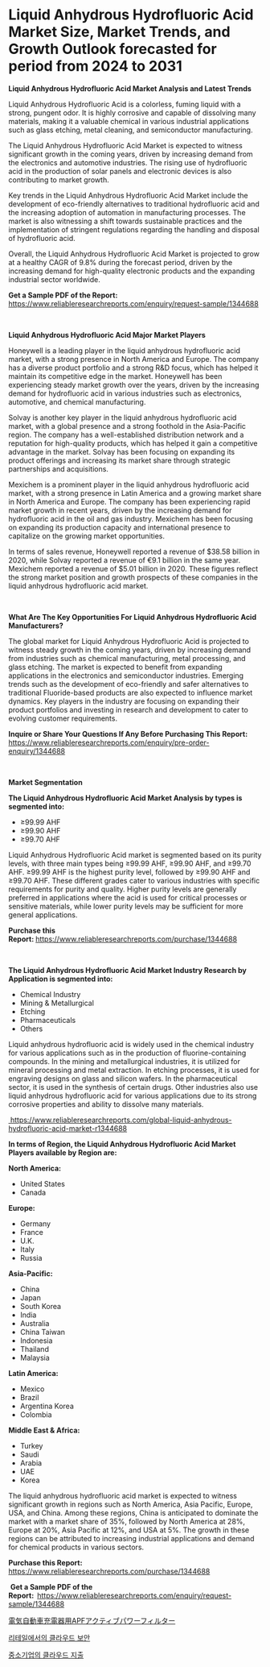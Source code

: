 <p><h1>Liquid Anhydrous Hydrofluoric Acid Market Size, Market Trends, and Growth Outlook forecasted for period from 2024 to 2031</h1></p><p><strong>Liquid Anhydrous Hydrofluoric Acid Market Analysis and Latest Trends</strong></p>
<p><p>Liquid Anhydrous Hydrofluoric Acid is a colorless, fuming liquid with a strong, pungent odor. It is highly corrosive and capable of dissolving many materials, making it a valuable chemical in various industrial applications such as glass etching, metal cleaning, and semiconductor manufacturing.</p><p>The Liquid Anhydrous Hydrofluoric Acid Market is expected to witness significant growth in the coming years, driven by increasing demand from the electronics and automotive industries. The rising use of hydrofluoric acid in the production of solar panels and electronic devices is also contributing to market growth.</p><p>Key trends in the Liquid Anhydrous Hydrofluoric Acid Market include the development of eco-friendly alternatives to traditional hydrofluoric acid and the increasing adoption of automation in manufacturing processes. The market is also witnessing a shift towards sustainable practices and the implementation of stringent regulations regarding the handling and disposal of hydrofluoric acid.</p><p>Overall, the Liquid Anhydrous Hydrofluoric Acid Market is projected to grow at a healthy CAGR of 9.8% during the forecast period, driven by the increasing demand for high-quality electronic products and the expanding industrial sector worldwide.</p></p>
<p><strong>Get a Sample PDF of the Report:&nbsp;</strong> <a href="https://www.reliableresearchreports.com/enquiry/request-sample/1344688">https://www.reliableresearchreports.com/enquiry/request-sample/1344688</a></p>
<p>&nbsp;</p>
<p><strong>Liquid Anhydrous Hydrofluoric Acid Major Market Players</strong></p>
<p><p>Honeywell is a leading player in the liquid anhydrous hydrofluoric acid market, with a strong presence in North America and Europe. The company has a diverse product portfolio and a strong R&D focus, which has helped it maintain its competitive edge in the market. Honeywell has been experiencing steady market growth over the years, driven by the increasing demand for hydrofluoric acid in various industries such as electronics, automotive, and chemical manufacturing.</p><p>Solvay is another key player in the liquid anhydrous hydrofluoric acid market, with a global presence and a strong foothold in the Asia-Pacific region. The company has a well-established distribution network and a reputation for high-quality products, which has helped it gain a competitive advantage in the market. Solvay has been focusing on expanding its product offerings and increasing its market share through strategic partnerships and acquisitions.</p><p>Mexichem is a prominent player in the liquid anhydrous hydrofluoric acid market, with a strong presence in Latin America and a growing market share in North America and Europe. The company has been experiencing rapid market growth in recent years, driven by the increasing demand for hydrofluoric acid in the oil and gas industry. Mexichem has been focusing on expanding its production capacity and international presence to capitalize on the growing market opportunities.</p><p>In terms of sales revenue, Honeywell reported a revenue of $38.58 billion in 2020, while Solvay reported a revenue of €9.1 billion in the same year. Mexichem reported a revenue of $5.01 billion in 2020. These figures reflect the strong market position and growth prospects of these companies in the liquid anhydrous hydrofluoric acid market.</p></p>
<p>&nbsp;</p>
<p><strong>What Are The Key Opportunities For Liquid Anhydrous Hydrofluoric Acid Manufacturers?</strong></p>
<p><p>The global market for Liquid Anhydrous Hydrofluoric Acid is projected to witness steady growth in the coming years, driven by increasing demand from industries such as chemical manufacturing, metal processing, and glass etching. The market is expected to benefit from expanding applications in the electronics and semiconductor industries. Emerging trends such as the development of eco-friendly and safer alternatives to traditional Fluoride-based products are also expected to influence market dynamics. Key players in the industry are focusing on expanding their product portfolios and investing in research and development to cater to evolving customer requirements.</p></p>
<p><strong>Inquire or Share Your Questions If Any Before Purchasing This Report:</strong> <a href="https://www.reliableresearchreports.com/enquiry/pre-order-enquiry/1344688">https://www.reliableresearchreports.com/enquiry/pre-order-enquiry/1344688</a></p>
<p>&nbsp;</p>
<p><strong>Market Segmentation</strong></p>
<p><strong>The Liquid Anhydrous Hydrofluoric Acid Market Analysis by types is segmented into:</strong></p>
<p><ul><li>≥99.99 AHF</li><li>≥99.90 AHF</li><li>≥99.70 AHF</li></ul></p>
<p><p>Liquid Anhydrous Hydrofluoric Acid market is segmented based on its purity levels, with three main types being ≥99.99 AHF, ≥99.90 AHF, and ≥99.70 AHF. ≥99.99 AHF is the highest purity level, followed by ≥99.90 AHF and ≥99.70 AHF. These different grades cater to various industries with specific requirements for purity and quality. Higher purity levels are generally preferred in applications where the acid is used for critical processes or sensitive materials, while lower purity levels may be sufficient for more general applications.</p></p>
<p><strong>Purchase this Report:&nbsp;</strong><a href="https://www.reliableresearchreports.com/purchase/1344688">https://www.reliableresearchreports.com/purchase/1344688</a></p>
<p>&nbsp;</p>
<p><strong>The Liquid Anhydrous Hydrofluoric Acid Market Industry Research by Application is segmented into:</strong></p>
<p><ul><li>Chemical Industry</li><li>Mining & Metallurgical</li><li>Etching</li><li>Pharmaceuticals</li><li>Others</li></ul></p>
<p><p>Liquid anhydrous hydrofluoric acid is widely used in the chemical industry for various applications such as in the production of fluorine-containing compounds. In the mining and metallurgical industries, it is utilized for mineral processing and metal extraction. In etching processes, it is used for engraving designs on glass and silicon wafers. In the pharmaceutical sector, it is used in the synthesis of certain drugs. Other industries also use liquid anhydrous hydrofluoric acid for various applications due to its strong corrosive properties and ability to dissolve many materials.</p></p>
<p><a href="https://www.reliableresearchreports.com/global-liquid-anhydrous-hydrofluoric-acid-market-r1344688">&nbsp;https://www.reliableresearchreports.com/global-liquid-anhydrous-hydrofluoric-acid-market-r1344688</a></p>
<p><strong>In terms of Region, the Liquid Anhydrous Hydrofluoric Acid Market Players available by Region are:</strong></p>
<p>
    <p> <strong> North America: </strong>
        <ul>
            <li>United States</li>
            <li>Canada</li>
        </ul>
        </p> 
    <p> <strong> Europe: </strong>
        <ul>
            <li>Germany</li>
            <li>France</li>
            <li>U.K.</li>
            <li>Italy</li>
            <li>Russia</li>
        </ul>
        </p> 
    <p> <strong> Asia-Pacific: </strong>
        <ul>
            <li>China</li>
            <li>Japan</li>
            <li>South Korea</li>
            <li>India</li>
            <li>Australia</li>
            <li>China Taiwan</li>
            <li>Indonesia</li>
            <li>Thailand</li>
            <li>Malaysia</li>
        </ul>
        </p> 
    <p> <strong> Latin America: </strong>
        <ul>
            <li>Mexico</li>
            <li>Brazil</li>
            <li>Argentina Korea</li>
            <li>Colombia</li>
        </ul>
        </p> 
    <p> <strong> Middle East & Africa: </strong>
        <ul>
            <li>Turkey</li>
            <li>Saudi</li>
            <li>Arabia</li>
            <li>UAE</li>
            <li>Korea</li>
        </ul>
    </p>
    </p>
<p><p>The liquid anhydrous hydrofluoric acid market is expected to witness significant growth in regions such as North America, Asia Pacific, Europe, USA, and China. Among these regions, China is anticipated to dominate the market with a market share of 35%, followed by North America at 28%, Europe at 20%, Asia Pacific at 12%, and USA at 5%. The growth in these regions can be attributed to increasing industrial applications and demand for chemical products in various sectors.</p></p>
<p><strong>Purchase this Report: </strong><a href="https://www.reliableresearchreports.com/purchase/1344688">https://www.reliableresearchreports.com/purchase/1344688</a></p>
<p>&nbsp;<strong>Get a Sample PDF of the Report:&nbsp;&nbsp;</strong><a href="https://www.reliableresearchreports.com/enquiry/request-sample/1344688">https://www.reliableresearchreports.com/enquiry/request-sample/1344688</a></p>
<p><strong></strong></p>
<p><p><a href="https://github.com/KenyonJohns/Market-Research-Report-List-1/blob/main/9352687100196.md">電気自動車充電器用APFアクティブパワーフィルター</a></p><p><a href="https://github.com/idcefvhkdut6/Market-Research-Report-List-2/blob/main/256581391514.md">리테일에서의 클라우드 보안</a></p><p><a href="https://github.com/vsap75a286l/Market-Research-Report-List-2/blob/main/783653291515.md">중소기업의 클라우드 지출</a></p></p>